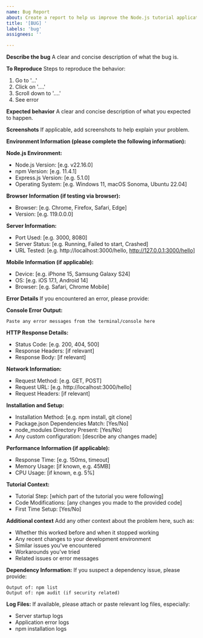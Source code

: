 ```yaml
---
name: Bug Report
about: Create a report to help us improve the Node.js tutorial application
title: '[BUG] '
labels: 'bug'
assignees: ''

---
```


**Describe the bug**
A clear and concise description of what the bug is.

**To Reproduce**
Steps to reproduce the behavior:
1. Go to '...'
2. Click on '....'
3. Scroll down to '....'
4. See error

**Expected behavior**
A clear and concise description of what you expected to happen.

**Screenshots**
If applicable, add screenshots to help explain your problem.

**Environment Information (please complete the following information):**

**Node.js Environment:**
 - Node.js Version: [e.g. v22.16.0]
 - npm Version: [e.g. 11.4.1]
 - Express.js Version: [e.g. 5.1.0]
 - Operating System: [e.g. Windows 11, macOS Sonoma, Ubuntu 22.04]

**Browser Information (if testing via browser):**
 - Browser: [e.g. Chrome, Firefox, Safari, Edge]
 - Version: [e.g. 119.0.0.0]

**Server Information:**
 - Port Used: [e.g. 3000, 8080]
 - Server Status: [e.g. Running, Failed to start, Crashed]
 - URL Tested: [e.g. http://localhost:3000/hello, http://127.0.0.1:3000/hello]

**Mobile Information (if applicable):**
 - Device: [e.g. iPhone 15, Samsung Galaxy S24]
 - OS: [e.g. iOS 17.1, Android 14]
 - Browser: [e.g. Safari, Chrome Mobile]

**Error Details**
If you encountered an error, please provide:

**Console Error Output:**
```
Paste any error messages from the terminal/console here
```

**HTTP Response Details:**
 - Status Code: [e.g. 200, 404, 500]
 - Response Headers: [if relevant]
 - Response Body: [if relevant]

**Network Information:**
 - Request Method: [e.g. GET, POST]
 - Request URL: [e.g. http://localhost:3000/hello]
 - Request Headers: [if relevant]

**Installation and Setup:**
 - Installation Method: [e.g. npm install, git clone]
 - Package.json Dependencies Match: [Yes/No]
 - node_modules Directory Present: [Yes/No]
 - Any custom configuration: [describe any changes made]

**Performance Information (if applicable):**
 - Response Time: [e.g. 150ms, timeout]
 - Memory Usage: [if known, e.g. 45MB]
 - CPU Usage: [if known, e.g. 5%]

**Tutorial Context:**
 - Tutorial Step: [which part of the tutorial you were following]
 - Code Modifications: [any changes you made to the provided code]
 - First Time Setup: [Yes/No]

**Additional context**
Add any other context about the problem here, such as:
- Whether this worked before and when it stopped working
- Any recent changes to your development environment
- Similar issues you've encountered
- Workarounds you've tried
- Related issues or error messages

**Dependency Information:**
If you suspect a dependency issue, please provide:
```
Output of: npm list
Output of: npm audit (if security related)
```

**Log Files:**
If available, please attach or paste relevant log files, especially:
- Server startup logs
- Application error logs
- npm installation logs